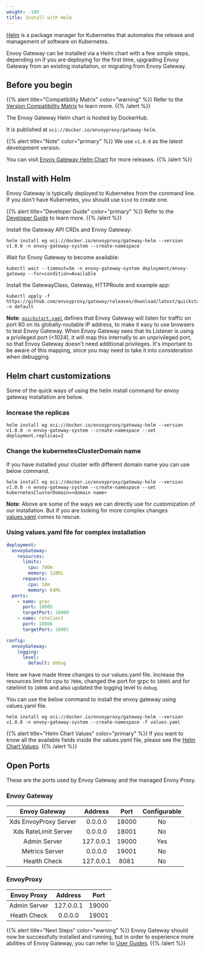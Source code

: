 ```yaml
---
weight: -100
title: Install with Helm
---
```


[Helm](https://helm.sh) is a package manager for Kubernetes that automates the release and management of software on Kubernetes.

Envoy Gateway can be installed via a Helm chart with a few simple steps, depending on if you are deploying for the first time, upgrading Envoy Gateway from an existing installation, or migrating from Envoy Gateway.

## Before you begin

{{% alert title="Compatibility Matrix" color="warning" %}} Refer to the [Version Compatibility Matrix](../install/matrix) to learn more. {{% /alert %}}

The Envoy Gateway Helm chart is hosted by DockerHub.

It is published at `oci://docker.io/envoyproxy/gateway-helm`.

{{% alert title="Note" color="primary" %}} We use `v1.0.0` as the latest development version.

You can visit [Envoy Gateway Helm Chart](https://hub.docker.com/r/envoyproxy/gateway-helm/tags) for more releases. {{% /alert %}}

## Install with Helm

Envoy Gateway is typically deployed to Kubernetes from the command line. If you don't have Kubernetes, you should use `kind` to create one.

{{% alert title="Developer Guide" color="primary" %}} Refer to the [Developer Guide](../contributions/develop) to learn more. {{% /alert %}}

Install the Gateway API CRDs and Envoy Gateway:

```shell
helm install eg oci://docker.io/envoyproxy/gateway-helm --version v1.0.0 -n envoy-gateway-system --create-namespace
```

Wait for Envoy Gateway to become available:

```shell
kubectl wait --timeout=5m -n envoy-gateway-system deployment/envoy-gateway --for=condition=Available
```

Install the GatewayClass, Gateway, HTTPRoute and example app:

```shell
kubectl apply -f https://github.com/envoyproxy/gateway/releases/download/latest/quickstart.yaml -n default
```

**Note**: [`quickstart.yaml`](https://github.com/envoyproxy/gateway/releases/download/latest/quickstart.yaml) defines that Envoy Gateway will listen for traffic on port 80 on its globally-routable IP address, to make it easy to use browsers to test Envoy Gateway. When Envoy Gateway sees that its Listener is using a privileged port (<1024), it will map this internally to an unprivileged port, so that Envoy Gateway doesn't need additional privileges. It's important to be aware of this mapping, since you may need to take it into consideration when debugging.

## Helm chart customizations

Some of the quick ways of using the helm install command for envoy gateway installation are below.

### Increase the replicas

```shell
helm install eg oci://docker.io/envoyproxy/gateway-helm --version v1.0.0 -n envoy-gateway-system --create-namespace --set deployment.replicas=2
```

### Change the kubernetesClusterDomain name

If you have installed your cluster with different domain name you can use below command.

```shell
helm install eg oci://docker.io/envoyproxy/gateway-helm --version v1.0.0 -n envoy-gateway-system --create-namespace --set kubernetesClusterDomain=<domain name>
```

**Note**: Above are some of the ways we can directly use for customization of our installation. But if you are looking for more complex changes [values.yaml](https://helm.sh/docs/chart_template_guide/values_files/) comes to rescue.

### Using values.yaml file for complex installation

```yaml
deployment:
  envoyGateway:
    resources:
      limits:
        cpu: 700m
        memory: 128Mi
      requests:
        cpu: 10m
        memory: 64Mi
  ports:
    - name: grpc
      port: 18005
      targetPort: 18000
    - name: ratelimit
      port: 18006
      targetPort: 18001

config:
  envoyGateway:
    logging:
      level:
        default: debug
```

Here we have made three changes to our values.yaml file. Increase the resources limit for cpu to `700m`, changed the port for grpc to `18005` and for ratelimit to `18006` and also updated the logging level to `debug`.

You can use the below command to install the envoy gateway using values.yaml file.

```shell
helm install eg oci://docker.io/envoyproxy/gateway-helm --version v1.0.0 -n envoy-gateway-system --create-namespace -f values.yaml
```

{{% alert title="Helm Chart Values" color="primary" %}} If you want to know all the available fields inside the values.yaml file, please see the [Helm Chart Values](../install/api). {{% /alert %}}

## Open Ports

These are the ports used by Envoy Gateway and the managed Envoy Proxy.

### Envoy Gateway

| Envoy Gateway         | Address   | Port  | Configurable |
|:---------------------:|:---------:|:-----:|:------------:|
| Xds EnvoyProxy Server |  0.0.0.0  | 18000 |      No      |
| Xds RateLimit Server  |  0.0.0.0  | 18001 |      No      |
|     Admin Server      | 127.0.0.1 | 19000 |     Yes      |
|    Metrics Server     |  0.0.0.0  | 19001 |      No      |
|     Health Check      | 127.0.0.1 | 8081  |      No      |

### EnvoyProxy

| Envoy Proxy  | Address   | Port  |
|:------------:|:---------:|:-----:|
| Admin Server | 127.0.0.1 | 19000 |
| Heath Check  |  0.0.0.0  | 19001 |

{{% alert title="Next Steps" color="warning" %}} Envoy Gateway should now be successfully installed and running, but in order to experience more abilities of Envoy Gateway, you can refer to [User Guides](../user/quickstart). {{% /alert %}}
